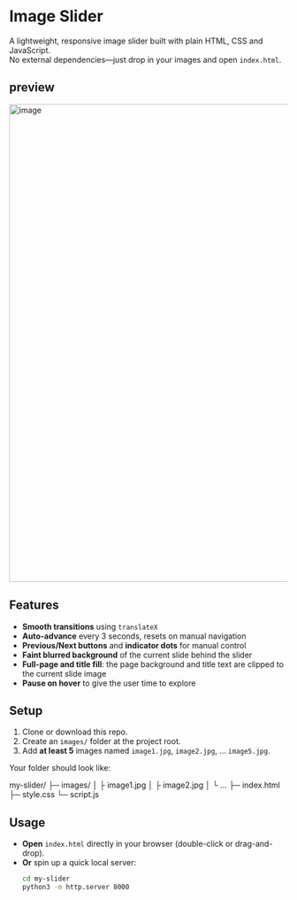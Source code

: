 # Image Slider

A lightweight, responsive image slider built with plain HTML, CSS and JavaScript.  
No external dependencies—just drop in your images and open `index.html`.

## preview
<img width="1354" height="863" alt="image" src="https://github.com/user-attachments/assets/1ceb0126-5a6b-4282-ab60-71801478e87b" />


## Features

- **Smooth transitions** using `translateX`
- **Auto-advance** every 3 seconds, resets on manual navigation
- **Previous/Next buttons** and **indicator dots** for manual control
- **Faint blurred background** of the current slide behind the slider
- **Full-page and title fill**: the page background and title text are clipped to the current slide image
- **Pause on hover** to give the user time to explore

## Setup

1. Clone or download this repo.
2. Create an `images/` folder at the project root.
3. Add **at least 5** images named `image1.jpg`, `image2.jpg`, … `image5.jpg`.

Your folder should look like:

my-slider/
├─ images/
│ ├ image1.jpg
│ ├ image2.jpg
│ └ …
├─ index.html
├─ style.css
└─ script.js


## Usage

- **Open** `index.html` directly in your browser (double-click or drag-and-drop).  
- **Or** spin up a quick local server:  
  ```bash
  cd my-slider
  python3 -m http.server 8000
